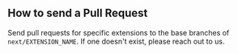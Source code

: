 ## How to send a Pull Request

Send pull requests for specific extensions to the base branches of `next/EXTENSION_NAME`. If one doesn't exist,
please reach out to us.